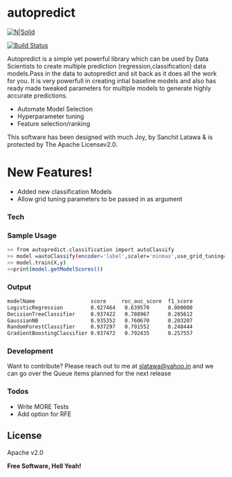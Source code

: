 # autopredict

[![N|Solid](https://cldup.com/dTxpPi9lDf.thumb.png)](https://nodesource.com/products/nsolid)

[![Build Status](https://travis-ci.org/joemccann/dillinger.svg?branch=master)](https://github.com/slatawa/autopredict)

Autopredict is a simple yet powerful library which can be used by Data Scientists to create multiple prediction (regression,classification) data models.Pass in the data to autopredict and sit back as it does all the work for you. It is very powerfull in creating intial baseline models and also has ready made tweaked parameters for multiple models to generate highly accurate predictions.

  - Automate Model Selection
  - Hyperparameter tuning 
  - Feature selection/ranking

This software has been designed with much Joy,
by Sanchit Latawa & is protected by The Apache Licensev2.0.

# New Features!

  - Added new classification Models
  - Allow grid tuning parameters to be passed in as argument 



### Tech

### Sample Usage
```sh
>> from autopredict.classification import autoClassify
>> model =autoClassify(encoder='label',scaler='minmax',use_grid_tuning=False)
>> model.train(X,y)
>>print(model.getModelScores())  
```
### Output
```sh
modelName                  score     roc_auc_score  f1_score
LogisticRegression         0.927464   0.639570      0.000000
DecisionTreeClassifier     0.937422   0.788967      0.285612
GaussianNB                 0.935352   0.760670      0.203207
RandomForestClassifier     0.937297   0.791552      0.248444
GradientBoostingClassifier 0.937472   0.792435      0.257557
```
### Development

Want to contribute? 
Please reach out to me at slatawa@yahoo.in and we can go over the Queue items planned for 
the next release 

### Todos

 - Write MORE Tests
 - Add option for RFE

License
----
Apache v2.0


**Free Software, Hell Yeah!**

[//]: # (These are reference links used in the body of this note and get stripped out when the markdown processor does its job. There is no need to format nicely because it shouldn't be seen. Thanks SO - http://stackoverflow.com/questions/4823468/store-comments-in-markdown-syntax)


   